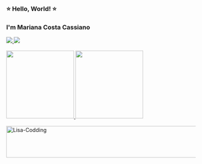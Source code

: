 ### ⭐ Hello, World! ⭐
### I'm Mariana Costa Cassiano

<div> 
  <a href="https://www.linkedin.com/in/marianacostacss/" target="_blank">
    <img src="https://img.shields.io/badge/-LinkedIn-%230077B5?style=for-the-badge&logo=linkedin&logoColor=white">
  </a> 
  <a href="https://www.youtube.com/@marianacostacss" target="_blank">
    <img src="https://img.shields.io/badge/-YouTube-%23FF0000?style=for-the-badge&logo=youtube&logoColor=white">
  </a> 
  <br>
  <br>
</div>

<div>
  <a href="https://github.com/marianacostacss" target="_blank">
    <img height="180em" src="https://github-readme-stats.vercel.app/api?username=marianacostacss&show_icons=true&include_all_commits=true&count_private=true&theme=dracula"/>
  </a>
  <img height="180em" src="https://github-readme-stats.vercel.app/api/top-langs/?username=marianacostacss&layout=compact&langs_count=7&theme=dracula"/>
  <br>
  <br>
</div>

<!-- Colocando o GIF no final -->
<div>
  <img alt="Lisa-Codding" src="https://media1.giphy.com/media/v1.Y2lkPTc5MGI3NjExb3M3MzhxZWkyMW00Z3BwdjFoa3ozaWg1dDBzeDI0cmxmMGtpeGh1MCZlcD12MV9pbnRlcm5hbF9naWZfYnlfaWQmY3Q9Zw/IhPXmPzsNLiUuI9BgN/giphy.webp" height="84.14" width="762">
</div>

